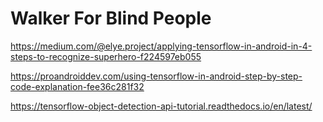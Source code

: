 # Walker For Blind People

https://medium.com/@elye.project/applying-tensorflow-in-android-in-4-steps-to-recognize-superhero-f224597eb055

https://proandroiddev.com/using-tensorflow-in-android-step-by-step-code-explanation-fee36c281f32

https://tensorflow-object-detection-api-tutorial.readthedocs.io/en/latest/
